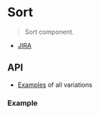 # Sort

> Sort component.

- [JIRA](https://jira.migros.net/browse/MIDUWEB-161)

## API

- [Examples](../../pages/OpeningHours.html) of all variations

### Example